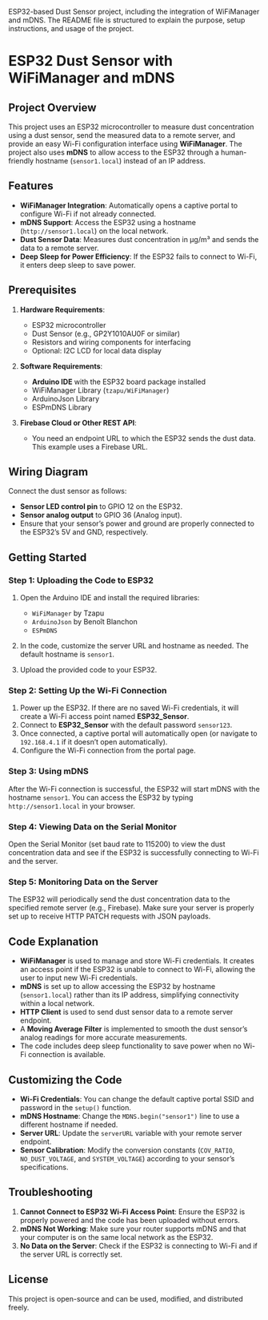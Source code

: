 ESP32-based Dust Sensor project, including the integration of WiFiManager and mDNS. The README file is structured to explain the purpose, setup instructions, and usage of the project.

# ESP32 Dust Sensor with WiFiManager and mDNS

## Project Overview
This project uses an ESP32 microcontroller to measure dust concentration using a dust sensor, send the measured data to a remote server, and provide an easy Wi-Fi configuration interface using **WiFiManager**. The project also uses **mDNS** to allow access to the ESP32 through a human-friendly hostname (`sensor1.local`) instead of an IP address.

## Features
- **WiFiManager Integration**: Automatically opens a captive portal to configure Wi-Fi if not already connected.
- **mDNS Support**: Access the ESP32 using a hostname (`http://sensor1.local`) on the local network.
- **Dust Sensor Data**: Measures dust concentration in µg/m³ and sends the data to a remote server.
- **Deep Sleep for Power Efficiency**: If the ESP32 fails to connect to Wi-Fi, it enters deep sleep to save power.

## Prerequisites
1. **Hardware Requirements**:
   - ESP32 microcontroller
   - Dust Sensor (e.g., GP2Y1010AU0F or similar)
   - Resistors and wiring components for interfacing
   - Optional: I2C LCD for local data display

2. **Software Requirements**:
   - **Arduino IDE** with the ESP32 board package installed
   - WiFiManager Library (`tzapu/WiFiManager`)
   - ArduinoJson Library
   - ESPmDNS Library

3. **Firebase Cloud or Other REST API**:
   - You need an endpoint URL to which the ESP32 sends the dust data. This example uses a Firebase URL.

## Wiring Diagram
Connect the dust sensor as follows:
- **Sensor LED control pin** to GPIO 12 on the ESP32.
- **Sensor analog output** to GPIO 36 (Analog input).
- Ensure that your sensor’s power and ground are properly connected to the ESP32’s 5V and GND, respectively.

## Getting Started

### Step 1: Uploading the Code to ESP32
1. Open the Arduino IDE and install the required libraries:
   - `WiFiManager` by Tzapu
   - `ArduinoJson` by Benoît Blanchon
   - `ESPmDNS`

2. In the code, customize the server URL and hostname as needed. The default hostname is `sensor1`.

3. Upload the provided code to your ESP32.

### Step 2: Setting Up the Wi-Fi Connection
1. Power up the ESP32. If there are no saved Wi-Fi credentials, it will create a Wi-Fi access point named **ESP32_Sensor**.
2. Connect to **ESP32_Sensor** with the default password `sensor123`.
3. Once connected, a captive portal will automatically open (or navigate to `192.168.4.1` if it doesn’t open automatically). 
4. Configure the Wi-Fi connection from the portal page.

### Step 3: Using mDNS
After the Wi-Fi connection is successful, the ESP32 will start mDNS with the hostname `sensor1`. You can access the ESP32 by typing `http://sensor1.local` in your browser.

### Step 4: Viewing Data on the Serial Monitor
Open the Serial Monitor (set baud rate to 115200) to view the dust concentration data and see if the ESP32 is successfully connecting to Wi-Fi and the server.

### Step 5: Monitoring Data on the Server
The ESP32 will periodically send the dust concentration data to the specified remote server (e.g., Firebase). Make sure your server is properly set up to receive HTTP PATCH requests with JSON payloads.

## Code Explanation
- **WiFiManager** is used to manage and store Wi-Fi credentials. It creates an access point if the ESP32 is unable to connect to Wi-Fi, allowing the user to input new Wi-Fi credentials.
- **mDNS** is set up to allow accessing the ESP32 by hostname (`sensor1.local`) rather than its IP address, simplifying connectivity within a local network.
- **HTTP Client** is used to send dust sensor data to a remote server endpoint.
- A **Moving Average Filter** is implemented to smooth the dust sensor’s analog readings for more accurate measurements.
- The code includes deep sleep functionality to save power when no Wi-Fi connection is available.

## Customizing the Code
- **Wi-Fi Credentials**: You can change the default captive portal SSID and password in the `setup()` function.
- **mDNS Hostname**: Change the `MDNS.begin("sensor1")` line to use a different hostname if needed.
- **Server URL**: Update the `serverURL` variable with your remote server endpoint.
- **Sensor Calibration**: Modify the conversion constants (`COV_RATIO`, `NO_DUST_VOLTAGE`, and `SYSTEM_VOLTAGE`) according to your sensor’s specifications.

## Troubleshooting
1. **Cannot Connect to ESP32 Wi-Fi Access Point**: Ensure the ESP32 is properly powered and the code has been uploaded without errors.
2. **mDNS Not Working**: Make sure your router supports mDNS and that your computer is on the same local network as the ESP32.
3. **No Data on the Server**: Check if the ESP32 is connecting to Wi-Fi and if the server URL is correctly set.

## License
This project is open-source and can be used, modified, and distributed freely.

